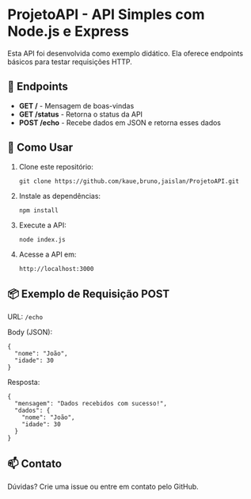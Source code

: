 <h1>ProjetoAPI - API Simples com Node.js e Express</h1>

<p>Esta API foi desenvolvida como exemplo didático. Ela oferece endpoints básicos para testar requisições HTTP.</p>

<h2>🚀 Endpoints</h2>

<ul>
  <li><strong>GET /</strong> - Mensagem de boas-vindas</li>
  <li><strong>GET /status</strong> - Retorna o status da API</li>
  <li><strong>POST /echo</strong> - Recebe dados em JSON e retorna esses dados</li>
</ul>

<h2>🔧 Como Usar</h2>

<ol>
  <li>Clone este repositório:</li>
  <pre><code>git clone https://github.com/kaue,bruno,jaislan/ProjetoAPI.git</code></pre>
  
  <li>Instale as dependências:</li>
  <pre><code>npm install</code></pre>
  
  <li>Execute a API:</li>
  <pre><code>node index.js</code></pre>
  
  <li>Acesse a API em:</li>
  <pre><code>http://localhost:3000</code></pre>
</ol>

<h2>📦 Exemplo de Requisição POST</h2>

<p>URL: <code>/echo</code></p>
<p>Body (JSON):</p>
<pre><code>{
  "nome": "João",
  "idade": 30
}</code></pre>

<p>Resposta:</p>
<pre><code>{
  "mensagem": "Dados recebidos com sucesso!",
  "dados": {
    "nome": "João",
    "idade": 30
  }
}</code></pre>

<h2>📫 Contato</h2>
<p>Dúvidas? Crie uma issue ou entre em contato pelo GitHub.</p>
